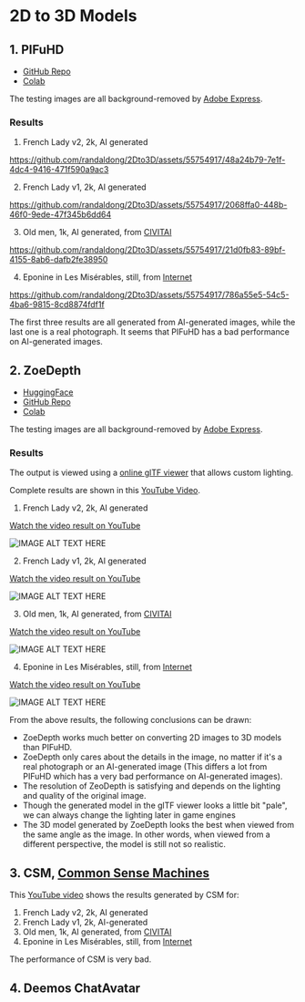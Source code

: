 # 2D to 3D Models
## 1. PIFuHD

- [GitHub Repo](https://github.com/facebookresearch/pifuhd)
- [Colab](https://colab.research.google.com/drive/11z58bl3meSzo6kFqkahMa35G5jmh2Wgt?usp=sharing)

The testing images are all background-removed by [Adobe Express](https://express.adobe.com/tools/remove-background).

### Results

1. French Lady v2, 2k, AI generated

https://github.com/randaldong/2Dto3D/assets/55754917/48a24b79-7e1f-4dc4-9416-471f590a9ac3

2. French Lady v1, 2k, AI generated

https://github.com/randaldong/2Dto3D/assets/55754917/2068ffa0-448b-46f0-9ede-47f345b6dd64

3. Old men, 1k, AI generated, from [CIVITAI](https://civitai.com/images/1318029?modelVersionId=105035&prioritizedUserIds=81744&period=AllTime&sort=Most+Reactions&limit=20)

https://github.com/randaldong/2Dto3D/assets/55754917/21d0fb83-89bf-4155-8ab6-dafb2fe38950

4. Eponine in Les Misérables, still, from [Internet](https://movie.douban.com/photos/photo/1855235220/#title-anchor)

https://github.com/randaldong/2Dto3D/assets/55754917/786a55e5-54c5-4ba6-9815-8cd8874fdf1f

The first three results are all generated from AI-generated images, while the last one is a real photograph. It seems that PIFuHD has a bad performance on AI-generated images.

## 2. ZoeDepth

- [HuggingFace](https://huggingface.co/spaces/shariqfarooq/ZoeDepth)
- [GitHub Repo](https://github.com/isl-org/ZoeDepth)
- [Colab](https://colab.research.google.com/drive/11z58bl3meSzo6kFqkahMa35G5jmh2Wgt?usp=sharing)

The testing images are all background-removed by [Adobe Express](https://express.adobe.com/tools/remove-background).

### Results

The output is viewed using a [online glTF viewer](https://gltf-viewer.donmccurdy.com/) that allows custom lighting.

Complete results are shown in this [YouTube Video](https://youtu.be/sFGVz0iJWOw).

1. French Lady v2, 2k, AI generated

[Watch the video result on YouTube](https://youtu.be/J0DKF72572M)

![IMAGE ALT TEXT HERE](https://i.imgur.com/9m8Eegy.jpg)

2. French Lady v1, 2k, AI generated

[Watch the video result on YouTube](https://youtu.be/2Q3JrWSQsC8)

![IMAGE ALT TEXT HERE](https://i.imgur.com/vXukfXb.jpg)

3. Old men, 1k, AI generated, from [CIVITAI](https://civitai.com/images/1318029?modelVersionId=105035&prioritizedUserIds=81744&period=AllTime&sort=Most+Reactions&limit=20)

[Watch the video result on YouTube](https://youtu.be/HdOqY-pHu7s)

![IMAGE ALT TEXT HERE](https://i.imgur.com/RYmZOIi.jpg)

4. Eponine in Les Misérables, still, from [Internet](https://movie.douban.com/photos/photo/1855235220/#title-anchor)

[Watch the video result on YouTube](https://youtu.be/7iX_8lQ2An8)

![IMAGE ALT TEXT HERE](https://i.imgur.com/YlWqSIb.jpg)

From the above results, the following conclusions can be drawn:
- ZoeDepth works much better on converting 2D images to 3D models than PIFuHD.
- ZoeDepth only cares about the details in the image, no matter if it's a real photograph or an AI-generated image (This differs a lot from PIFuHD which has a very bad performance on AI-generated images).
- The resolution of ZeoDepth is satisfying and depends on the lighting and quality of the original image.
- Though the generated model in the glTF viewer looks a little bit "pale", we can always change the lighting later in game engines
- The 3D model generated by ZoeDepth looks the best when viewed from the same angle as the image. In other words, when viewed from a different perspective, the model is still not so realistic.

## 3. CSM, [Common Sense Machines](https://www.csm.ai/)

This [YouTube video](https://youtu.be/HDSG88RTMGs) shows the results generated by CSM for:
1. French Lady v2, 2k, AI generated
2. French Lady v1, 2k, AI-generated
3. Old men, 1k, AI generated, from [CIVITAI](https://civitai.com/images/1318029?modelVersionId=105035&prioritizedUserIds=81744&period=AllTime&sort=Most+Reactions&limit=20)
4. Eponine in Les Misérables, still, from [Internet](https://movie.douban.com/photos/photo/1855235220/#title-anchor)

The performance of CSM is very bad.

## 4. Deemos ChatAvatar




